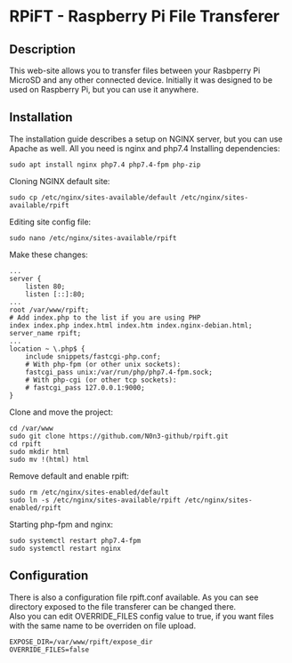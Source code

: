 # RPiFT - Raspberry Pi File Transferer

## Description
This web-site allows you to transfer files between your Rasbperry Pi MicroSD and any other connected device. Initially it was designed to be used on Raspberry Pi, but you can use it anywhere.

## Installation
The installation guide describes a setup on NGINX server, but you can use Apache as well.
All you need is nginx and php7.4
Installing dependencies:
```
sudo apt install nginx php7.4 php7.4-fpm php-zip
```
  
Cloning NGINX default site:
```
sudo cp /etc/nginx/sites-available/default /etc/nginx/sites-available/rpift
```
  
Editing site config file:
```
sudo nano /etc/nginx/sites-available/rpift
```
Make these changes:
```
...
server {
	listen 80;
	listen [::]:80;
...
root /var/www/rpift;
# Add index.php to the list if you are using PHP
index index.php index.html index.htm index.nginx-debian.html;
server_name rpift;
...
location ~ \.php$ {
    include snippets/fastcgi-php.conf;
    # With php-fpm (or other unix sockets):
    fastcgi_pass unix:/var/run/php/php7.4-fpm.sock;
    # With php-cgi (or other tcp sockets):
    # fastcgi_pass 127.0.0.1:9000;
}
```
Clone and move the project:
```
cd /var/www
sudo git clone https://github.com/N0n3-github/rpift.git
cd rpift
sudo mkdir html
sudo mv !(html) html
```
Remove default and enable rpift:
```
sudo rm /etc/nginx/sites-enabled/default
sudo ln -s /etc/nginx/sites-available/rpift /etc/nginx/sites-enabled/rpift
```
Starting php-fpm and nginx:
```
sudo systemctl restart php7.4-fpm
sudo systemctl restart nginx
```

## Configuration
There is also a configuration file rpift.conf available. As you can see directory exposed to the file transferer can be changed there.  
Also you can edit OVERRIDE_FILES config value to true, if you want files with the same name to be overriden on file upload. 
```
EXPOSE_DIR=/var/www/rpift/expose_dir
OVERRIDE_FILES=false
```